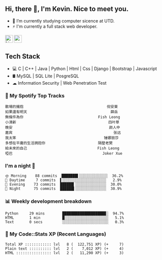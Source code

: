## Hi, there 👋, I'm Kevin. Nice to meet you.

- 🌱 I’m currently studying computer sicence at UTD.
- ⚡ I'm currently a full stack web developer.

<a href="https://www.linkedin.com/in/kevin12686/"><img alt="LinkedIn" src="https://img.shields.io/badge/linkedin%20-%230077B5.svg?&style=for-the-badge&logo=linkedin&logoColor=white" height=25></a>
<a href="https://www.instagram.com/kevin12686/"><img src="https://img.shields.io/badge/instagram-3f729b?&style=for-the-badge&logo=instagram&logoColor=white" height=25></a>

## Tech Stack

* 💻 C | C++ | Java | Python | Html | Css | Django | Bootstrap | Javascript
* 🛢️ MySQL | SQL Lite | PosgreSQL
* ☁ Information Security | Web Penetration Test

### 🎵 My Spotify Top Tracks

<!-- spotify start -->

```text
散場的擁抱                                      倪安東
如果還有明天                                      薛岳
無條件為你                                  Fish Leong
小清新                                          四叶草
晚安                                            颜人中
嘉宾                                              张远
我太笨                                        锤娜丽莎
多想在平庸的生活拥抱你                        隔壁老樊
給未來的自己                                Fish Leong
啞巴                                         Joker Xue
```

<!-- spotify end -->

### I'm a night 🦉

<!-- early_bird start -->

```text
🌞 Morning    88 commits  ███████▌░░░░░░░░░░░░░  36.2%
🌆 Daytime     7 commits  ▌░░░░░░░░░░░░░░░░░░░░   2.9%
🌃 Evening    73 commits  ██████▎░░░░░░░░░░░░░░  30.0%
🌙 Night      75 commits  ██████▍░░░░░░░░░░░░░░  30.9%
```

<!-- early_bird end -->

### 📊 Weekly development breakdown

<!-- code_time start -->

```text
Python     29 mins        ███████████████████▉░  94.7%
HTML       1 min          █░░░░░░░░░░░░░░░░░░░░   5.1%
Text       0 secs         ░░░░░░░░░░░░░░░░░░░░░   0.3%
```

<!-- code_time end -->

### 🧰 My Code::Stats XP (Recent Languages)

<!-- codestats start -->

```text
Total XP :::::::::::: lvl   8 (  122,751 XP) (+     7)
Plain text :::::::::: lvl   2 (    7,012 XP) (+     4)
HTML :::::::::::::::: lvl   2 (   11,290 XP) (+     3)
```

<!-- codestats end -->
